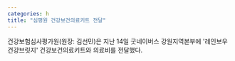 ```yaml
---
categories: h
title: "심평원 건강보건의료키트 전달"
---
```

건강보험심사평가원(원장: 김선민)은 지난 14일 굿네이버스 강원지역본부에 &#39;레인보우 건강브릿지&#39; 건강보건의료키트와 의료비를 전달했다.